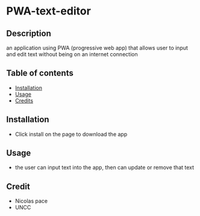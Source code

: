 # PWA-text-editor

## Description
an application using PWA (progressive web app) that allows user to input and edit text without being on an internet connection

## Table of contents
- [Installation](#installation)
- [Usage](#usage)
- [Credits](#credits)

## Installation
- Click install on the page to download the app

## Usage
- the user can input text into the app, then can update or remove that text

## Credit
- Nicolas pace
- UNCC

